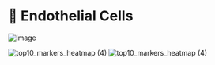 # 🧬 Endothelial Cells
![image](https://github.com/user-attachments/assets/451f1e72-08c6-42d7-8ab9-e4faa9ffb45d)

![top10_markers_heatmap (4)](https://github.com/user-attachments/assets/c851a6b3-911c-4b64-a5c0-acd356b32656)
![top10_markers_heatmap (4)](https://github.com/user-attachments/assets/669e2925-5fe6-4812-a935-a6f986bda220)
